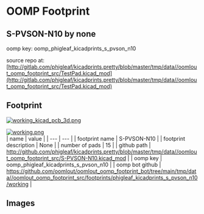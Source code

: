 # OOMP Footprint  
## S-PVSON-N10  by none  
  
oomp key: oomp_phigleaf_kicadprints_s_pvson_n10  
  
source repo at: [http://gitlab.com/phigleaf/kicadprints.pretty/blob/master/tmp/data//oomlout_oomp_footprint_src/TestPad.kicad_mod](http://gitlab.com/phigleaf/kicadprints.pretty/blob/master/tmp/data//oomlout_oomp_footprint_src/TestPad.kicad_mod)  
## Footprint  
  
[![working_kicad_pcb_3d.png](working_kicad_pcb_3d_600.png)](working_kicad_pcb_3d.png)  
  
[![working.png](working_600.png)](working.png)  
| name | value | 
| --- | --- | 
| footprint name | S-PVSON-N10 | 
| footprint description | None | 
| number of pads | 15 | 
| github path | http://github.com/phigleaf/kicadprints.pretty/blob/master/tmp/data//oomlout_oomp_footprint_src/S-PVSON-N10.kicad_mod | 
| oomp key | oomp_phigleaf_kicadprints_s_pvson_n10 | 
| oomp bot github | https://github.com/oomlout/oomlout_oomp_footprint_bot/tree/main/tmp/data//oomlout_oomp_footprint_src/footprints/phigleaf_kicadprints_s_pvson_n10/working | 
## Images  
